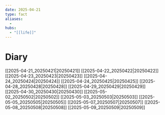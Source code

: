```yaml
---
date: 2025-04-21
type: fact
aliases:
  -
hubs:
  - "[[life]]"
---
```


# Diary

[[2025-04-21_20250421|20250421]]
[[2025-04-22_20250422|20250422]]
[[2025-04-23_20250423|20250423]]
[[2025-04-24_20250424|20250424]]
[[2025-04-24_20250425|20250425]]
[[2025-04-28_20250428|20250428]]
[[2025-04-29_20250429|20250429]]
[[2025-04-30_20250430|20250430]]
[[2025-05-02_20250502|20250502]]
[[2025-05-03_20250503|20250503]]
[[2025-05-05_20250505|20250505]]
[[2025-05-07_20250507|20250507]]
[[2025-05-08_20250508|20250508]]
[[2025-05-09_20250509|20250509]]
